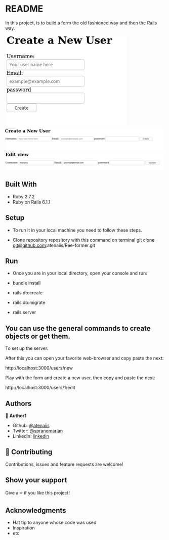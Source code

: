# README

In this project, is to build a form the old fashioned way and then the Rails way.

![screenshot](./app/assets/images/user.png)
![screenshot](./app/assets/images/new.png)
![screenshot](./app/assets/images/edit.png)

## Built With

* Ruby 2.7.2
* Ruby on Rails 6.1.1


## Setup

- To run it in your local machine you need to follow these steps.

 - Clone repository repository with this command on terminal
  git clone git@github.com:atenaiis/Ree-former.git

## Run
 - Once you are in your local directory, open your console and run:

 - bundle install
 - rails db:create 
 - rails db:migrate

 - rails server

## You can use the general commands to create objects or get them.

To set up the server.

After this you can open your favorite web-browser and copy paste the next:

http://localhost:3000/users/new

Play with the form and create a new user, then copy and paste the next:

http://localhost:3000/users/1/edit



## Authors


👤 **Author1**

- Github: [@atenaiis](https://github.com/atenaiis)
- Twitter: [@spranomarian](https://twitter.com/SopranoMarian)
- Linkedin: [linkedin](https://www.linkedin.com/in/mariana-atenai-campos-garcia-a30791143/)

## 🤝 Contributing

Contributions, issues and feature requests are welcome!


## Show your support

Give a ⭐️ if you like this project!

## Acknowledgments

- Hat tip to anyone whose code was used
- Inspiration
- etc
